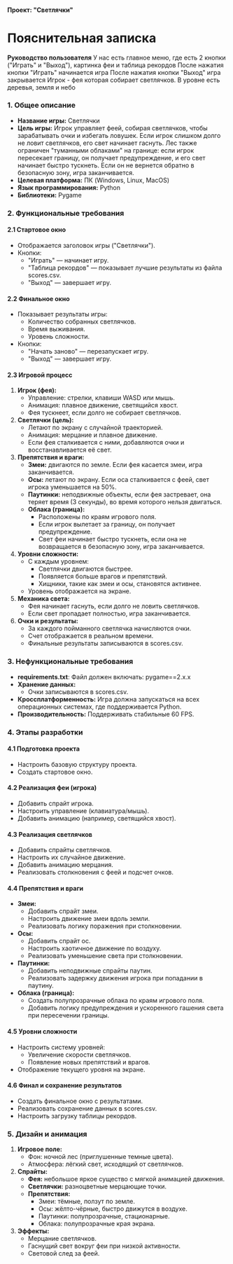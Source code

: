
#### **Проект: "Светлячки"**

# Пояснительная записка
**Руководство пользователя**
У нас есть главное меню, где есть 2 кнопки ("Играть" и "Выход"), картинка феи и таблица рекордов
После нажатия кнопки "Играть" начинается игра
После нажатия кнопки "Выход" игра закрывается
Игрок - фея которая собирает светлячков. В уровне есть деревья, земля и небо

### **1. Общее описание**

* **Название игры:** Светлячки
* **Цель игры:** Игрок управляет феей, собирая светлячков, чтобы зарабатывать очки и избегать ловушек. Если игрок слишком долго не ловит светлячков, его свет начинает гаснуть. Лес также ограничен "туманными облаками" на границе: если игрок пересекает границу, он получает предупреждение, и его свет начинает быстро тускнеть. Если он не вернется обратно в безопасную зону, игра заканчивается.
* **Целевая платформа:** ПК (Windows, Linux, MacOS)
* **Язык программирования:** Python
* **Библиотеки:** Pygame

### **2. Функциональные требования**

#### **2.1 Стартовое окно**

* Отображается заголовок игры ("Светлячки").
* Кнопки:
  + "Играть" — начинает игру.
  + "Таблица рекордов" — показывает лучшие результаты из файла scores.csv.
  + "Выход" — завершает игру.

#### **2.2 Финальное окно**

* Показывает результаты игры:
  + Количество собранных светлячков.
  + Время выживания.
  + Уровень сложности.
* Кнопки:
  + "Начать заново" — перезапускает игру.
  + "Выход" — завершает игру.

#### **2.3 Игровой процесс**

1. **Игрок (фея):**
   * Управление: стрелки, клавиши WASD или мышь.
   * Анимация: плавное движение, светящийся хвост.
   * Фея тускнеет, если долго не собирает светлячков.
2. **Светлячки (цель):**
   * Летают по экрану с случайной траекторией.
   * Анимация: мерцание и плавное движение.
   * Если фея сталкивается с ними, добавляются очки и восстанавливается её свет.
3. **Препятствия и враги:**
   * **Змеи:** двигаются по земле. Если фея касается змеи, игра заканчивается.
   * **Осы:** летают по экрану. Если оса сталкивается с феей, свет игрока уменьшается на 50%.
   * **Паутинки:** неподвижные объекты, если фея застревает, она теряет время (3 секунды), во время которого нельзя двигаться.
   * **Облака (граница):**
     + Расположены по краям игрового поля.
     + Если игрок вылетает за границу, он получает предупреждение.
     + Свет феи начинает быстро тускнеть, если она не возвращается в безопасную зону, игра заканчивается.
4. **Уровни сложности:**
   * С каждым уровнем:
     + Светлячки двигаются быстрее.
     + Появляется больше врагов и препятствий.
     + Хищники, такие как змеи и осы, становятся активнее.
   * Уровень отображается на экране.
5. **Механика света:**
   * Фея начинает гаснуть, если долго не ловить светлячков.
   * Если свет пропадает полностью, игра заканчивается.
6. **Очки и результаты:**
   * За каждого пойманного светлячка начисляются очки.
   * Счет отображается в реальном времени.
   * Финальные результаты записываются в scores.csv.

### **3. Нефункциональные требования**

* **requirements.txt**:
   Файл должен включать:
   pygame==2.x.x
* **Хранение данных:**
  + Очки записываются в scores.csv.
* **Кроссплатформенность:** Игра должна запускаться на всех операционных системах, где поддерживается Python.
* **Производительность:** Поддерживать стабильные 60 FPS.

### **4. Этапы разработки**

#### **4.1 Подготовка проекта**

* Настроить базовую структуру проекта.
* Создать стартовое окно.

#### **4.2 Реализация феи (игрока)**

* Добавить спрайт игрока.
* Настроить управление (клавиатура/мышь).
* Добавить анимацию (например, светящийся хвост).

#### **4.3 Реализация светлячков**

* Добавить спрайты светлячков.
* Настроить их случайное движение.
* Добавить анимацию мерцания.
* Реализовать столкновения с феей и подсчет очков.

#### **4.4 Препятствия и враги**

* **Змеи:**
  + Добавить спрайт змеи.
  + Настроить движение змеи вдоль земли.
  + Реализовать логику поражения при столкновении.
* **Осы:**
  + Добавить спрайт ос.
  + Настроить хаотичное движение по воздуху.
  + Реализовать уменьшение света при столкновении.
* **Паутинки:**
  + Добавить неподвижные спрайты паутин.
  + Реализовать задержку движения игрока при попадании в паутину.
* **Облака (граница):**
  + Создать полупрозрачные облака по краям игрового поля.
  + Добавить логику предупреждения и ускоренного гашения света при пересечении границы.

#### **4.5 Уровни сложности**

* Настроить систему уровней:
  + Увеличение скорости светлячков.
  + Появление новых препятствий и врагов.
* Отображение текущего уровня на экране.

#### **4.6 Финал и сохранение результатов**

* Создать финальное окно с результатами.
* Реализовать сохранение данных в scores.csv.
* Настроить загрузку таблицы рекордов.

### **5. Дизайн и анимация**

1. **Игровое поле:**
   * Фон: ночной лес (приглушенные темные цвета).
   * Атмосфера: лёгкий свет, исходящий от светлячков.
2. **Спрайты:**
   * **Фея:** небольшое яркое существо с мягкой анимацией движения.
   * **Светлячки:** разноцветные мерцающие точки.
   * **Препятствия:**
     + Змеи: тёмные, ползут по земле.
     + Осы: жёлто-чёрные, быстро движутся в воздухе.
     + Паутинки: полупрозрачные, стационарные.
     + Облака: полупрозрачные края экрана.
3. **Эффекты:**
   * Мерцание светлячков.
   * Гаснущий свет вокруг феи при низкой активности.
   * Световой след за феей.
